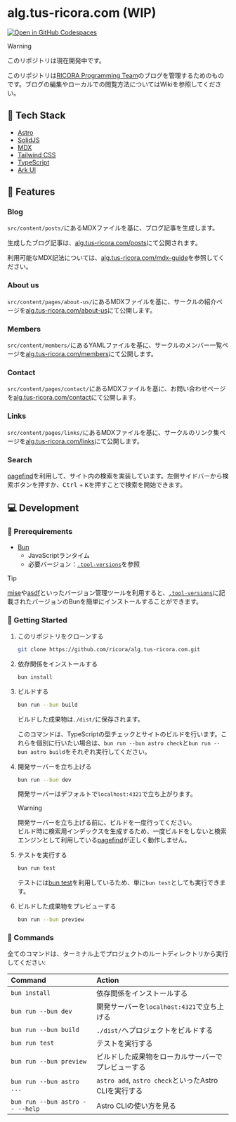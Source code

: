 # alg.tus-ricora.com (WIP)

[![Open in GitHub Codespaces](https://github.com/codespaces/badge.svg)](https://github.com/codespaces/new?hide_repo_select=true&ref=main&repo=734781265&skip_quickstart=true&geo=SoutheastAsia)

> [!WARNING]
> このリポジトリは現在開発中です。

<!-- TODO: Wikiのリンクを張る -->

このリポジトリは[RICORA Programming Team](https://alg.tus-ricora.com/)のブログを管理するためのものです。ブログの編集やローカルでの閲覧方法についてはWikiを参照してください。

## 🤖 Tech Stack

- [Astro](https://astro.build/)
- [SolidJS](https://solidjs.com/)
- [MDX](https://mdxjs.com/)
- [Tailwind CSS](https://tailwindcss.com/)
- [TypeScript](https://www.typescriptlang.org/)
- [Ark UI](https://ark-ui.com/)

## 🎉 Features

### Blog

`src/content/posts/`にあるMDXファイルを基に、ブログ記事を生成します。

生成したブログ記事は、[alg.tus-ricora.com/posts](https://alg.tus-ricora.com/posts)にて公開されます。

利用可能なMDX記法については、[alg.tus-ricora.com/mdx-guide](https://alg.tus-ricora.com/mdx-guide)を参照してください。

### About us

`src/content/pages/about-us/`にあるMDXファイルを基に、サークルの紹介ページを[alg.tus-ricora.com/about-us](https://alg.tus-ricora.com/about-us)にて公開します。

### Members

`src/content/members/`にあるYAMLファイルを基に、サークルのメンバー一覧ページを[alg.tus-ricora.com/members](https://alg.tus-ricora.com/members)にて公開します。

### Contact

`src/content/pages/contact/`にあるMDXファイルを基に、お問い合わせページを[alg.tus-ricora.com/contact](https://alg.tus-ricora.com/contact)にて公開します。

### Links

`src/content/pages/links/`にあるMDXファイルを基に、サークルのリンク集ページを[alg.tus-ricora.com/links](https://alg.tus-ricora.com/links)にて公開します。

### Search

[pagefind](https://pagefind.app/)を利用して、サイト内の検索を実装しています。左側サイドバーから検索ボタンを押すか、<kbd>Ctrl</kbd> + <kbd>K</kbd>を押すことで検索を開始できます。

## 💻 Development

### 🧰 Prerequirements

- [Bun](https://bun.sh/)
  - JavaScriptランタイム
  - 必要バージョン：[`.tool-versions`](./.tool-versions)を参照

<!-- prettier-ignore -->
> [!TIP]
> [mise](https://github.com/jdx/mise)や[asdf](https://asdf-vm.com/)といったバージョン管理ツールを利用すると、[`.tool-versions`](./.tool-versions)に記載されたバージョンのBunを簡単にインストールすることができます。

### 🚀 Getting Started

1. このリポジトリをクローンする

   ```sh
   git clone https://github.com/ricora/alg.tus-ricora.com.git
   ```

2. 依存関係をインストールする

   ```sh
   bun install
   ```

3. ビルドする

   ```sh
   bun run --bun build
   ```

   ビルドした成果物は`./dist/`に保存されます。

   このコマンドは、TypeScriptの型チェックとサイトのビルドを行います。これらを個別に行いたい場合は、`bun run --bun astro check`と`bun run --bun astro build`をそれぞれ実行してください。

4. 開発サーバーを立ち上げる

   ```sh
   bun run --bun dev
   ```

   開発サーバーはデフォルトで`localhost:4321`で立ち上がります。

   > [!WARNING]
   > 開発サーバーを立ち上げる前に、ビルドを一度行ってください。  
   > ビルド時に検索用インデックスを生成するため、一度ビルドをしないと検索エンジンとして利用している[pagefind](https://pagefind.app/)が正しく動作しません。

5. テストを実行する

   ```sh
   bun run test
   ```

   テストには[bun test](https://bun.sh/docs/cli/test)を利用しているため、単に`bun test`としても実行できます。

6. ビルドした成果物をプレビューする

   ```sh
   bun run --bun preview
   ```

### 🧞 Commands

全てのコマンドは、ターミナル上でプロジェクトのルートディレクトリから実行してください:

| Command                         | Action                                                |
| :------------------------------ | :---------------------------------------------------- |
| `bun install`                   | 依存関係をインストールする                            |
| `bun run --bun dev`             | 開発サーバーを`localhost:4321`で立ち上げる            |
| `bun run --bun build`           | `./dist/`へプロジェクトをビルドする                   |
| `bun run test`                  | テストを実行する                                      |
| `bun run --bun preview`         | ビルドした成果物をローカルサーバーでプレビューする    |
| `bun run --bun astro ...`       | `astro add`, `astro check`といったAstro CLIを実行する |
| `bun run --bun astro -- --help` | Astro CLIの使い方を見る                               |
